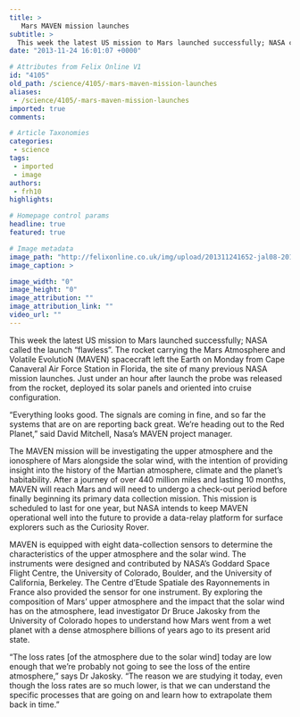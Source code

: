 ```yaml
---
title: >
   Mars MAVEN mission launches
subtitle: >
  This week the latest US mission to Mars launched successfully; NASA called the launch “flawless”. The rocket carrying the Mars Atmosphere and Volatile EvolutioN (MAVEN) spacecraft left the Earth on Monday from Cape Canaveral Air Force Station in Florida, the site of many previous NASA missions...
date: "2013-11-24 16:01:07 +0000"

# Attributes from Felix Online V1
id: "4105"
old_path: /science/4105/-mars-maven-mission-launches
aliases:
 - /science/4105/-mars-maven-mission-launches
imported: true
comments:

# Article Taxonomies
categories:
 - science
tags:
 - imported
 - image
authors:
 - frh10
highlights:

# Homepage control params
headline: true
featured: true

# Image metadata
image_path: "http://felixonline.co.uk/img/upload/201311241652-jal08-201311180001hq.jpeg"
image_caption: >

image_width: "0"
image_height: "0"
image_attribution: ""
image_attribution_link: ""
video_url: ""
---
```


This week the latest US mission to Mars launched successfully; NASA called the launch “flawless”. The rocket carrying the Mars Atmosphere and Volatile EvolutioN (MAVEN) spacecraft left the Earth on Monday from Cape Canaveral Air Force Station in Florida, the site of many previous NASA mission launches. Just under an hour after launch the probe was released from the rocket, deployed its solar panels and oriented into cruise configuration.

“Everything looks good. The signals are coming in fine, and so far the systems that are on are reporting back great. We’re heading out to the Red Planet,” said David Mitchell, Nasa’s MAVEN project manager.

The MAVEN mission will be investigating the upper atmosphere and the ionosphere of Mars alongside the solar wind, with the intention of providing insight into the history of the Martian atmosphere, climate and the planet’s habitability. After a journey of over 440 million miles and lasting 10 months, MAVEN will reach Mars and will need to undergo a check-out period before finally beginning its primary data collection mission. This mission is scheduled to last for one year, but NASA intends to keep MAVEN operational well into the future to provide a data-relay platform for surface explorers such as the Curiosity Rover.

MAVEN is equipped with eight data-collection sensors to determine the characteristics of the upper atmosphere and the solar wind. The instruments were designed and contributed by NASA’s Goddard Space Flight Centre, the University of Colorado, Boulder, and the University of California, Berkeley. The Centre d’Etude Spatiale des Rayonnements in France also provided the sensor for one instrument.
 By exploring the composition of Mars’ upper atmosphere and the impact that the solar wind has on the atmosphere, lead investigator Dr Bruce Jakosky from the University of Colorado hopes to understand how Mars went from a wet planet with a dense atmosphere billions of years ago to its present arid state.

“The loss rates [of the atmosphere due to the solar wind] today are low enough that we’re probably not going to see the loss of the entire atmosphere,” says Dr Jakosky. “The reason we are studying it today, even though the loss rates are so much lower, is that we can understand the specific processes that are going on and learn how to extrapolate them back in time.”
